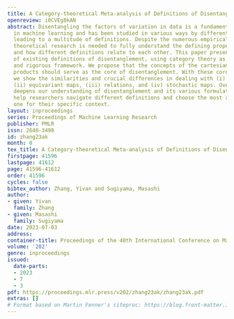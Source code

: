 ```yaml
---
title: A Category-theoretical Meta-analysis of Definitions of Disentanglement
openreview: i0CVEg8kAN
abstract: Disentangling the factors of variation in data is a fundamental concept
  in machine learning and has been studied in various ways by different researchers,
  leading to a multitude of definitions. Despite the numerous empirical studies, more
  theoretical research is needed to fully understand the defining properties of disentanglement
  and how different definitions relate to each other. This paper presents a meta-analysis
  of existing definitions of disentanglement, using category theory as a unifying
  and rigorous framework. We propose that the concepts of the cartesian and monoidal
  products should serve as the core of disentanglement. With these core concepts,
  we show the similarities and crucial differences in dealing with (i) functions,
  (ii) equivariant maps, (iii) relations, and (iv) stochastic maps. Overall, our meta-analysis
  deepens our understanding of disentanglement and its various formulations and can
  help researchers navigate different definitions and choose the most appropriate
  one for their specific context.
layout: inproceedings
series: Proceedings of Machine Learning Research
publisher: PMLR
issn: 2640-3498
id: zhang23ak
month: 0
tex_title: A Category-theoretical Meta-analysis of Definitions of Disentanglement
firstpage: 41596
lastpage: 41612
page: 41596-41612
order: 41596
cycles: false
bibtex_author: Zhang, Yivan and Sugiyama, Masashi
author:
- given: Yivan
  family: Zhang
- given: Masashi
  family: Sugiyama
date: 2023-07-03
address: 
container-title: Proceedings of the 40th International Conference on Machine Learning
volume: '202'
genre: inproceedings
issued:
  date-parts:
  - 2023
  - 7
  - 3
pdf: https://proceedings.mlr.press/v202/zhang23ak/zhang23ak.pdf
extras: []
# Format based on Martin Fenner's citeproc: https://blog.front-matter.io/posts/citeproc-yaml-for-bibliographies/
---
```

